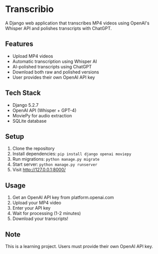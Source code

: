 # Transcribio

A Django web application that transcribes MP4 videos using OpenAI's Whisper API and polishes transcripts with ChatGPT.

## Features

- Upload MP4 videos
- Automatic transcription using Whisper AI
- AI-polished transcripts using ChatGPT
- Download both raw and polished versions
- User provides their own OpenAI API key

## Tech Stack

- Django 5.2.7
- OpenAI API (Whisper + GPT-4)
- MoviePy for audio extraction
- SQLite database

## Setup

1. Clone the repository
2. Install dependencies: `pip install django openai moviepy`
3. Run migrations: `python manage.py migrate`
4. Start server: `python manage.py runserver`
5. Visit http://127.0.0.1:8000/

## Usage

1. Get an OpenAI API key from platform.openai.com
2. Upload your MP4 video
3. Enter your API key
4. Wait for processing (1-2 minutes)
5. Download your transcripts!

## Note

This is a learning project. Users must provide their own OpenAI API key.
